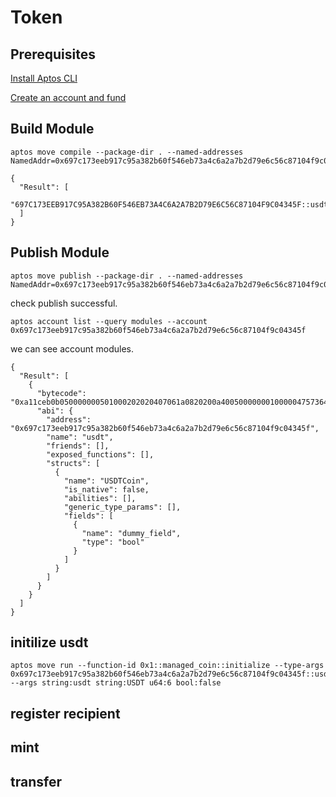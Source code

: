 # Token

## Prerequisites

[Install Aptos CLI](https://aptos.dev/cli-tools/aptos-cli-tool/install-aptos-cli)

[Create an account and fund](https://aptos.dev/cli-tools/aptos-cli-tool/use-aptos-cli)

## Build Module

```
aptos move compile --package-dir . --named-addresses NamedAddr=0x697c173eeb917c95a382b60f546eb73a4c6a2a7b2d79e6c56c87104f9c04345f
```

```
{
  "Result": [
    "697C173EEB917C95A382B60F546EB73A4C6A2A7B2D79E6C56C87104F9C04345F::usdt"
  ]
}
```

## Publish Module

```
aptos move publish --package-dir . --named-addresses NamedAddr=0x697c173eeb917c95a382b60f546eb73a4c6a2a7b2d79e6c56c87104f9c04345f
```

check publish successful.

```
aptos account list --query modules --account 0x697c173eeb917c95a382b60f546eb73a4c6a2a7b2d79e6c56c87104f9c04345f
```

we can see account modules.

```
{
  "Result": [
    {
      "bytecode": "0xa11ceb0b050000000501000202020407061a0820200a400500000001000004757364740855534454436f696e0b64756d6d795f6669656c64697c173eeb917c95a382b60f546eb73a4c6a2a7b2d79e6c56c87104f9c04345f000201020100",
      "abi": {
        "address": "0x697c173eeb917c95a382b60f546eb73a4c6a2a7b2d79e6c56c87104f9c04345f",
        "name": "usdt",
        "friends": [],
        "exposed_functions": [],
        "structs": [
          {
            "name": "USDTCoin",
            "is_native": false,
            "abilities": [],
            "generic_type_params": [],
            "fields": [
              {
                "name": "dummy_field",
                "type": "bool"
              }
            ]
          }
        ]
      }
    }
  ]
}
```

## initilize usdt

```
aptos move run --function-id 0x1::managed_coin::initialize --type-args 0x697c173eeb917c95a382b60f546eb73a4c6a2a7b2d79e6c56c87104f9c04345f::usdt::USDTCoin --args string:usdt string:USDT u64:6 bool:false
```

## register recipient


## mint


## transfer


